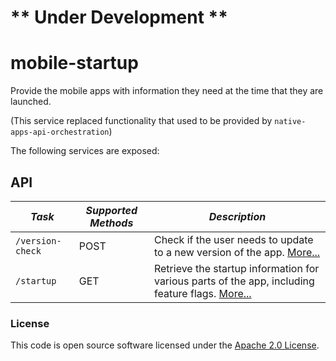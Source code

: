
# ** Under Development **

# mobile-startup

Provide the mobile apps with information they need at the time that they are launched.

(This service replaced functionality that used to be provided by `native-apps-api-orchestration`)

The following services are exposed:

API
---

| *Task* | *Supported Methods* | *Description* |
|--------|----|----|
| ```/version-check``` | POST | Check if the user needs to update to a new version of the app. [More...](docs/version-check.md) |
| ```/startup``` | GET | Retrieve the startup information for various parts of the app, including feature flags. [More...](docs/startup.md) |

### License

This code is open source software licensed under the [Apache 2.0 License]("http://www.apache.org/licenses/LICENSE-2.0.html").
